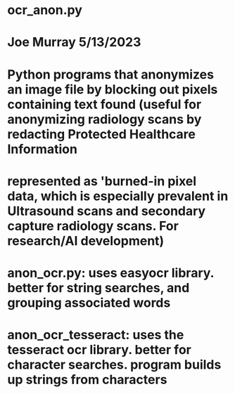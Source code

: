 # ocr_anon.py
# Joe Murray 5/13/2023
# Python programs that anonymizes an image file by blocking out pixels containing text found (useful for anonymizing radiology scans by redacting Protected Healthcare Information 
# represented as 'burned-in pixel data, which is especially prevalent in Ultrasound scans and secondary capture radiology scans.  For research/AI development)
# anon_ocr.py:  uses easyocr library.  better for string searches, and grouping associated words
# anon_ocr_tesseract: uses the tesseract ocr library.  better for character searches.  program builds up strings from characters
